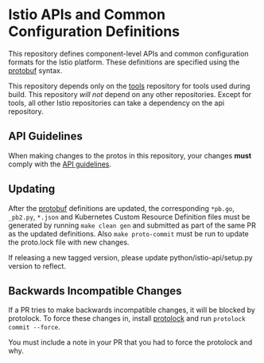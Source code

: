 # Istio APIs and Common Configuration Definitions

This repository defines component-level APIs and common configuration formats for the Istio
platform. These definitions are specified using the [protobuf](https://github.com/google/protobuf)
syntax.

This repository depends only on the [tools](https://github.com/istio/tools) repository for tools used during build. This repository *will not* depend on any
other repositories. Except for tools, all other Istio repositories can take a dependency on the api repository.

## API Guidelines

When making changes to the protos in this repository, your changes **must** comply with the [API guidelines](./GUIDELINES.md).

## Updating

After the [protobuf](https://github.com/google/protobuf) definitions
are updated, the corresponding `*pb.go`, `_pb2.py`, `*.json` and
Kubernetes Custom Resource Definition files must be
generated by running `make clean gen` and submitted as
part of the same PR as the updated definitions. Also `make
proto-commit` must be run to update the proto.lock file with new
changes.

If releasing a new tagged version, please update python/istio-api/setup.py version to reflect.

## Backwards Incompatible Changes

If a PR tries to make backwards incompatible changes, it will be
blocked by protolock. To force these changes in, install
[protolock](https://github.com/nilslice/protolock) and run
`protolock commit --force`.

You must include a note in your PR that you had to force the
protolock and why.
